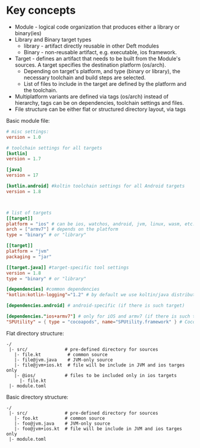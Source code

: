 # Key concepts

- Module - logical code organization that produces either a library or binary(ies)
- Library and Binary target types
  - library - artifact directly reusable in other Deft modules
  - Binary - non-reusable artifact, e.g. executable, ios framework.
- Target - defines an artifact that needs to be built from the Module's sources. 
  A target specifies the destination platform (os/arch).
  - Depending on target's platform, and type (binary or library), the necessary toolchain and build steps are selected.
  - List of files to include in the target are defined by the platform and the toolchain.
- Multiplatform variants are defined via tags (os/arch) instead of hierarchy, tags can be on dependencies, toolchain settings and files.
- File structure can be either flat or structured directory layout, via tags

Basic module file:
```toml
# misc settings:
version = 1.0

# toolchain settings for all targets
[kotlin]
version = 1.7

[java]
version = 17

[kotlin.android] #koltin toolchain settings for all Android targets 
version = 1.8



# list of targets
[[target]]
platform = "ios" # can be ios, watchos, android, jvm, linux, wasm, etc.
arch = ["armv7"] # depends on the platform
type = "binary" # or "library"

[[target]]
platform = "jvm"
packaging = "jar"

[[target.java]] #target-specific tool settings
version = 1.8
type = "binary" # or "library"

[dependencies] #common dependencies
"kotlin:kotlin-logging"="1.2" # by default we use koltin/java distribution (Maven central)

[dependencies.android] # android-specific (if there is such target) 

[dependencies."ios+armv7"] # only for iOS and armv7 (if there is such target) 
"SPUtility" = { type = "cocoapods", name="SPUtility.framework" } # Cocoapods dependency

```

Flat directory structure:
```
-/
 |- src/              # pre-defined directory for sources
   |- file.kt          # common source
   |- file@jvm.java    # JVM-only source 
   |- file@jvm+ios.kt  # file will be include in JVM and ios targes only
   |- @ios/           # files to be included only in ios targets 
     |- file.kt       
 |- module.toml    
```

Basic directory structure:
```
-/
 |- src/              # pre-defined directory for sources
   |- foo.kt          # common source
   |- foo@jvm.java    # JVM-only source 
   |- foo@jvm+ios.kt  # file will be include in JVM and ios targes only
 |- module.toml    
```
